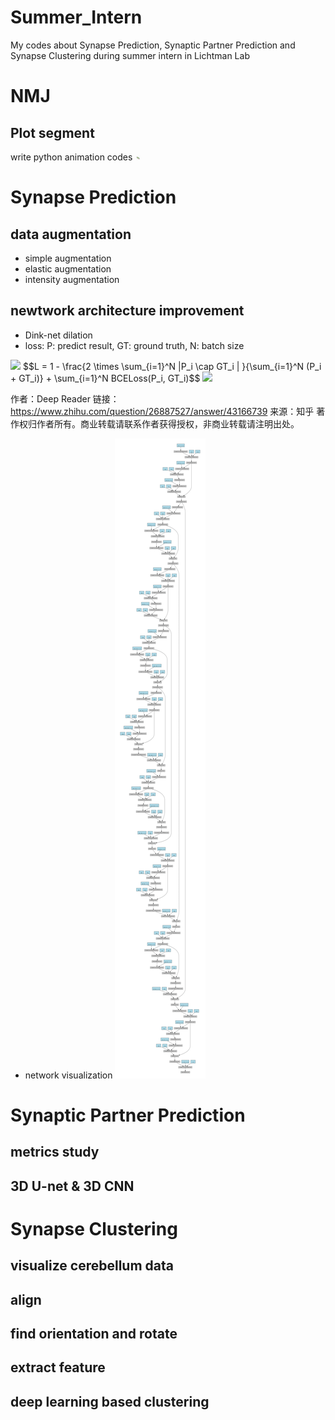# Summer_Intern
My codes about Synapse Prediction, Synaptic Partner Prediction and Synapse Clustering during summer intern in Lichtman Lab

# NMJ
## Plot segment
write python animation codes
<img src="https://github.com/james20141606/Summer_Intern/blob/master/NMJ/plot_segment/output.gif" style="width: 10px;"/>

# Synapse Prediction
## data augmentation
- simple augmentation
- elastic augmentation
- intensity augmentation

## newtwork architecture improvement
- Dink-net dilation
- loss: P: predict result, GT: ground truth, N: batch size
<img src="http://chart.googleapis.com/chart?cht=tx&chl= L = 1 - \frac{2 \times \sum_{i=1}^N  |P_i \cap GT_i  | }{\sum_{i=1}^N  (P_i + GT_i)} + \sum_{i=1}^N BCELoss(P_i,  GT_i)" style="border:none;">
$$L = 1 - \frac{2 \times \sum_{i=1}^N  |P_i \cap GT_i  | }{\sum_{i=1}^N  (P_i + GT_i)} + \sum_{i=1}^N BCELoss(P_i,  GT_i)$$

<img src="http://latex.codecogs.com/gif.latex?L = 1 - \frac{2 \times \sum_{i=1}^N  |P_i \cap GT_i  | }{\sum_{i=1}^N  (P_i + GT_i)} + \sum_{i=1}^N BCELoss(P_i,  GT_i)" />

作者：Deep Reader
链接：https://www.zhihu.com/question/26887527/answer/43166739
来源：知乎
著作权归作者所有。商业转载请联系作者获得授权，非商业转载请注明出处。

- network visualization
![network](https://github.com/james20141606/Summer_Intern/blob/master/synapse_prediction/plot/Digraph.gv-1.png)

# Synaptic Partner Prediction 
## metrics study
## 3D U-net & 3D CNN

# Synapse Clustering
## visualize cerebellum data
## align
## find orientation and rotate
## extract feature
## deep learning based clustering


<script type="text/javascript" src="http://cdn.mathjax.org/mathjax/latest/MathJax.js?config=default"></script>
